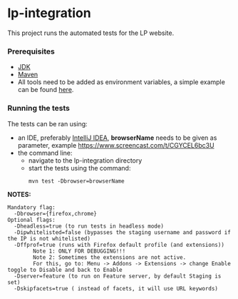 # lp-integration

This project runs the automated tests for the LP website.

 ### Prerequisites

 - [JDK](https://www.oracle.com/technetwork/java/javase/downloads/index.html)
 - [Maven](https://maven.apache.org/download.cgi)
 - All tools need to be added as environment variables, a simple example can be found [here](https://www.mkyong.com/maven/how-to-install-maven-in-windows/).

 ### Running the tests

 The tests can be ran using:
 - an IDE, preferably [IntelliJ IDEA](https://www.jetbrains.com/idea/download), **browserName** needs to be given as parameter, example https://www.screencast.com/t/CGYCEL6bc3U
 - the command line:
    * navigate to the lp-integration directory
    * start the tests using the command:
        ```
        mvn test -Dbrowser=browserName
        ```

  **NOTES:**

    Mandatory flag:
      -Dbrowser={firefox,chrome}
    Optional flags:
      -Dheadless=true (to run tests in headless mode)
      -Dipwhitelisted=false (bypasses the staging username and password if the IP is not whitelisted)
      -Dffprof=true (runs with Firefox default profile (and extensions))
            Note 1: ONLY FOR DEBUGGING!!!
            Note 2: Sometimes the extensions are not active.
            For this, go to: Menu -> Addons -> Extensions -> change Enable toggle to Disable and back to Enable
      -Dserver=feature (to run on Feature server, by default Staging is set)
      -Dskipfacets=true ( instead of facets, it will use URL keywords)

